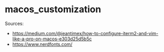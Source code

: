 # macos_customization

Sources: 
- https://medium.com/@jeantimex/how-to-configure-iterm2-and-vim-like-a-pro-on-macos-e303d25d5b5c
- https://www.nerdfonts.com/

